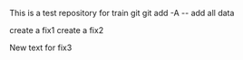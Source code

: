 This is a test repository for train git
git add -A  -- add all data

create a fix1
create a fix2


New text for fix3
